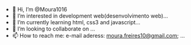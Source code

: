 - 👋 Hi, I’m @Moura1016
- 👀 I’m interested in development web(desenvolvimento web)...
- 🌱 I’m currently learning html, css3 and javascript...
- 💞️ I’m looking to collaborate on ...
- 📫 How to reach me: e-mail aderess: moura.freires10@gmail.com; ...

<!---
Moura1016/Moura1016 is a ✨ special ✨ repository because its `README.md` (this file) appears on your GitHub profile.
You can click the Preview link to take a look at your changes.
--->
